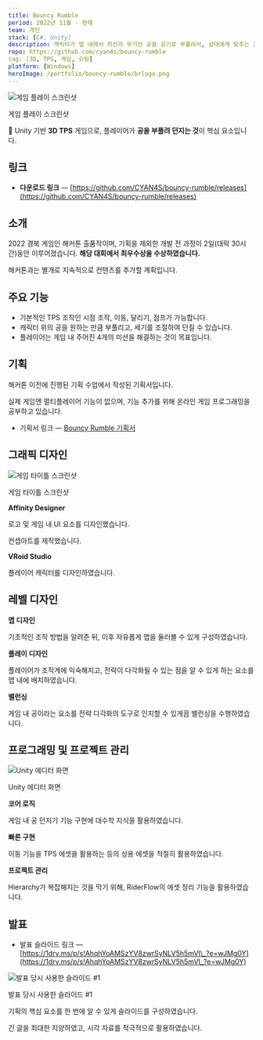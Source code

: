 ```yaml
---
title: Bouncy Rumble
period: 2022년 11월 - 현재
team: 개인
stack: [C#, Unity]
description: 캐릭터가 맵 내에서 자신의 무기인 공을 공기로 부풀려서, 상대에게 맞추는 3인칭 슈팅 게임입니다.
repo: https://github.com/cyan4s/bouncy-rumble
tag: [3D, TPS, 게임, 슈팅]
platform: [Windows]
heroImage: /portfolio/bouncy-rumble/brlogo.png
---
```


![게임 플레이 스크린샷](/portfolio/bouncy-rumble/s1.png)

게임 플레이 스크린샷

🎈 Unity 기반 **3D TPS** 게임으로, 플레이어가 **공을 부풀려 던지는 것**이 핵심 요소입니다.

## 링크

- **다운로드 링크** — [https://github.com/CYAN4S/bouncy-rumble/releases](https://github.com/CYAN4S/bouncy-rumble/releases)

## 소개

2022 경북 게임인 해커톤 출품작이며, 기획을 제외한 개발 전 과정이 2일(대락 30시간)동안 이루어졌습니다. **해당 대회에서 최우수상을 수상하였습니다.**

해커톤과는 별개로 지속적으로 컨텐츠를 추가할 계획입니다.

## 주요 기능

- 기본적인 TPS 조작인 시점 조작, 이동, 달리기, 점프가 가능합니다.
- 캐릭터 위의 공을 원하는 만큼 부풀리고, 세기를 조절하여 던질 수 있습니다.
- 플레이어는 게임 내 주어진 4개의 미션을 해결하는 것이 목표입니다.

## 기획

해커톤 이전에 진행된 기획 수업에서 작성된 기획서입니다.

실제 게임엔 멀티플레이어 기능이 없으며, 기능 추가를 위해 온라인 게임 프로그래밍을 공부하고 있습니다.

- 기획서 링크 — [Bouncy Rumble 기획서](https://www.notion.so/Bouncy-Rumble-f10fc0a27b0142ab9891ec4a025661e9)

## 그래픽 디자인

![게임 타이틀 스크린샷](/portfolio/bouncy-rumble/s2.png)

게임 타이틀 스크린샷

**Affinity Designer**

로고 및 게임 내 UI 요소를 디자인했습니다.

컨셉아트를 제작했습니다.

**VRoid Studio**

플레이어 캐릭터를 디자인하였습니다.

## 레벨 디자인

**맵 디자인**

기초적인 조작 방법을 알려준 뒤, 이후 자유롭게 맵을 둘러볼 수 있게 구성하였습니다.

**플레이 디자인**

플레이어가 조작계에 익숙해지고, 전략이 다각화될 수 있는 점을 알 수 있게 하는 요소를 맵 내에 배치하였습니다.

**밸런싱**

게임 내 공이라는 요소를 전략 다각화의 도구로 인지할 수 있게끔 밸런싱을 수행하였습니다.

## 프로그래밍 및 프로젝트 관리

![Unity 에디터 화면](/portfolio/bouncy-rumble/p.png)

Unity 에디터 화면

**코어 로직**

게임 내 공 던지기 기능 구현에 대수학 지식을 활용하였습니다.

**빠른 구현**

이동 기능을 TPS 에셋을 활용하는 등의 상용 에셋을 적절히 활용하였습니다.

**프로젝트 관리**

Hierarchy가 복잡해지는 것을 막기 위해, RiderFlow의 에셋 정리 기능을 활용하였습니다.

## 발표

- 발표 슬라이드 링크 — [https://1drv.ms/p/s!AhqhYoAMSzYV8zwrSyNLV5h5mVI\_?e=wJMg0Y](https://1drv.ms/p/s!AhqhYoAMSzYV8zwrSyNLV5h5mVI_?e=wJMg0Y)

![발표 당시 사용한 슬라이드 #1](/portfolio/bouncy-rumble/hackathon.png)

발표 당시 사용한 슬라이드 #1

기획의 핵심 요소를 한 번에 알 수 있게 슬라이드를 구성하였습니다.

긴 글을 최대한 지양하였고, 시각 자료를 적극적으로 활용하였습니다.
